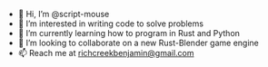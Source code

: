 - 👋 Hi, I’m @script-mouse
- 👀 I’m interested in writing code to solve problems
- 🌱 I’m currently learning how to program in Rust and Python
- 💞️ I’m looking to collaborate on a new Rust-Blender game engine
- 📫 Reach me at richcreekbenjamin@gmail.com

<!---
script-mouse/script-mouse is a ✨ special ✨ repository because its `README.md` (this file) appears on your GitHub profile.
You can click the Preview link to take a look at your changes.
--->
